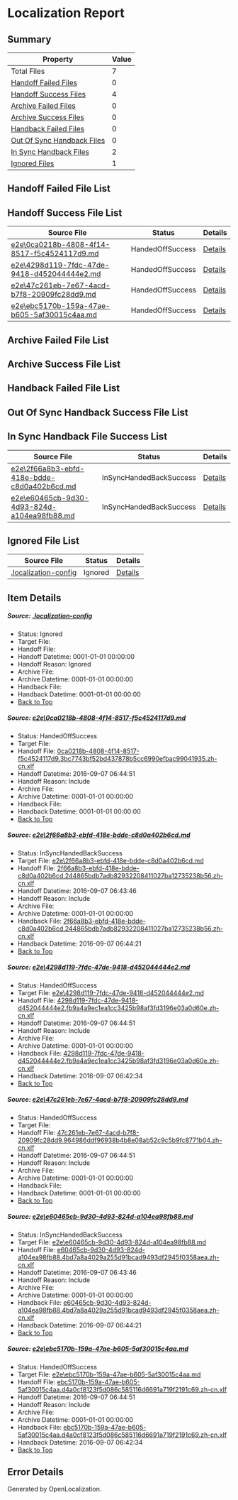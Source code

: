 # <a name='report-top'></a> Localization Report

## Summary
 Property | Value 
 -------- | ----- 
 Total Files | 7
[ Handoff Failed Files ](#handoff-failed-list)| 0
[ Handoff Success Files ](#handoff-success-list)| 4
[ Archive Failed Files ](#archive-failed-list)| 0
[ Archive Success Files ](#archive-success-list)| 0
[ Handback Failed Files ](#handback-failed-list)| 0
[ Out Of Sync Handback Files ](#outofsync-handback-success-list)| 0
[ In Sync Handback Files ](#insync-handback-success-list)| 2
[ Ignored Files ](#ignored-list)| 1

## <a name='handoff-failed-list'></a> Handoff Failed File List

## <a name='handoff-success-list'></a> Handoff Success File List
 Source File | Status | Details 
 ----------- | ------ | ------- 
 [e2e\0ca0218b-4808-4f14-8517-f5c4524117d9.md](https://github.com/OpenLocalizationTestOrg/ol-test0/blob/93261cd0389424f4d674b7049207d77607e9c03b/e2e/0ca0218b-4808-4f14-8517-f5c4524117d9.md) | HandedOffSuccess | [Details](#152373c3e47d856b797281b55a0051f0e3cf98b31)
 [e2e\4298d119-7fdc-47de-9418-d452044444e2.md](https://github.com/OpenLocalizationTestOrg/ol-test0/blob/119d3efff385da3e2fd6917109bd721644865f4c/e2e/4298d119-7fdc-47de-9418-d452044444e2.md) | HandedOffSuccess | [Details](#0e00af7ec7485942e791fe6c9548083e7a96300b3)
 [e2e\47c261eb-7e67-4acd-b7f8-20909fc28dd9.md](https://github.com/OpenLocalizationTestOrg/ol-test0/blob/93261cd0389424f4d674b7049207d77607e9c03b/e2e/47c261eb-7e67-4acd-b7f8-20909fc28dd9.md) | HandedOffSuccess | [Details](#5d227b13d2f8b5f012979438756672baa339d01e4)
 [e2e\ebc5170b-159a-47ae-b605-5af30015c4aa.md](https://github.com/OpenLocalizationTestOrg/ol-test0/blob/119d3efff385da3e2fd6917109bd721644865f4c/e2e/ebc5170b-159a-47ae-b605-5af30015c4aa.md) | HandedOffSuccess | [Details](#c0b6d2b9a5c135c7dd4194806fca8b8c188bdc286)

## <a name='archive-failed-list'></a> Archive Failed File List

## <a name='archive-success-list'></a> Archive Success File List

## <a name='handback-failed-list'></a> Handback Failed File List

## <a name='outofsync-handback-success-list'></a> Out Of Sync Handback Success File List

## <a name='insync-handback-success-list'></a> In Sync Handback File Success List
 Source File | Status | Details 
 ----------- | ------ | ------- 
 [e2e\2f66a8b3-ebfd-418e-bdde-c8d0a402b6cd.md](https://github.com/OpenLocalizationTestOrg/ol-test0/blob/522a533f82be458f67f99d06d05c9bb63ca1db76/e2e/2f66a8b3-ebfd-418e-bdde-c8d0a402b6cd.md) | InSyncHandedBackSuccess | [Details](#c2942db7a38b8b73e004eb668b60e8e2a72e20a62)
 [e2e\e60465cb-9d30-4d93-824d-a104ea98fb88.md](https://github.com/OpenLocalizationTestOrg/ol-test0/blob/522a533f82be458f67f99d06d05c9bb63ca1db76/e2e/e60465cb-9d30-4d93-824d-a104ea98fb88.md) | InSyncHandedBackSuccess | [Details](#17c72c5e2dcf345b29d9a716738bd9e7a35926435)

## <a name='ignored-list'></a> Ignored File List
 Source File | Status | Details 
 ----------- | ------ | ------- 
 [.localization-config](https://github.com/OpenLocalizationTestOrg/ol-test0/blob/93261cd0389424f4d674b7049207d77607e9c03b/.localization-config) | Ignored | [Details](#3d4f252ac210baf56311d7e97dcc2db10974dbd20)

## Item Details
##### <a name='3d4f252ac210baf56311d7e97dcc2db10974dbd20'></a> Source: [.localization-config](https://github.com/OpenLocalizationTestOrg/ol-test0/blob/93261cd0389424f4d674b7049207d77607e9c03b/.localization-config)
* Status: Ignored
* Target File: 
* Handoff File: 
* Handoff Datetime: 0001-01-01 00:00:00
* Handoff Reason: Ignored
* Archive File: 
* Archive Datetime: 0001-01-01 00:00:00
* Handback File: 
* Handback Datetime: 0001-01-01 00:00:00
* [Back to Top](#report-top)

##### <a name='152373c3e47d856b797281b55a0051f0e3cf98b31'></a> Source: [e2e\0ca0218b-4808-4f14-8517-f5c4524117d9.md](https://github.com/OpenLocalizationTestOrg/ol-test0/blob/93261cd0389424f4d674b7049207d77607e9c03b/e2e/0ca0218b-4808-4f14-8517-f5c4524117d9.md)
* Status: HandedOffSuccess
* Target File: 
* Handoff File: [0ca0218b-4808-4f14-8517-f5c4524117d9.3bc7743bf52bd437878b5cc6990efbac99041935.zh-cn.xlf](https://github.com/OpenLocalizationTestOrg/ol-test0-handoff/blob/92a1927709439a343660d7ac6fc9fcbda5d2c3e8/ol-handoff/OpenLocalizationTestOrg/ol-test0-zhcn/ci/low/0ca0218b-4808-4f14-8517-f5c4524117d9.3bc7743bf52bd437878b5cc6990efbac99041935.zh-cn.xlf)
* Handoff Datetime: 2016-09-07 06:44:51
* Handoff Reason: Include
* Archive File: 
* Archive Datetime: 0001-01-01 00:00:00
* Handback File: 
* Handback Datetime: 0001-01-01 00:00:00
* [Back to Top](#report-top)

##### <a name='c2942db7a38b8b73e004eb668b60e8e2a72e20a62'></a> Source: [e2e\2f66a8b3-ebfd-418e-bdde-c8d0a402b6cd.md](https://github.com/OpenLocalizationTestOrg/ol-test0/blob/522a533f82be458f67f99d06d05c9bb63ca1db76/e2e/2f66a8b3-ebfd-418e-bdde-c8d0a402b6cd.md)
* Status: InSyncHandedBackSuccess
* Target File: [e2e\2f66a8b3-ebfd-418e-bdde-c8d0a402b6cd.md](https://github.com/OpenLocalizationTestOrg/ol-test0-zhcn/blob/aa9c0df7199ff98a4fe38a9ac68a4a23b9f7ad6d/e2e/2f66a8b3-ebfd-418e-bdde-c8d0a402b6cd.md)
* Handoff File: [2f66a8b3-ebfd-418e-bdde-c8d0a402b6cd.244865bdb7adb82932208411027ba12735238b56.zh-cn.xlf](https://github.com/OpenLocalizationTestOrg/ol-test0-handoff/blob/9983db4ca6b64b5b8d8dfb89e4f4fc56fd653bfb/ol-handoff/OpenLocalizationTestOrg/ol-test0-zhcn/ci/ht/2f66a8b3-ebfd-418e-bdde-c8d0a402b6cd.244865bdb7adb82932208411027ba12735238b56.zh-cn.xlf)
* Handoff Datetime: 2016-09-07 06:43:46
* Handoff Reason: Include
* Archive File: 
* Archive Datetime: 0001-01-01 00:00:00
* Handback File: [2f66a8b3-ebfd-418e-bdde-c8d0a402b6cd.244865bdb7adb82932208411027ba12735238b56.zh-cn.xlf](https://github.com/OpenLocalizationTestOrg/ol-test0-handback/blob/96ae87ff91f10b436a55e056b30e275f2b8a7011/ol-handback/OpenLocalizationTestOrg/ol-test0-zhcn/ci/ht/2f66a8b3-ebfd-418e-bdde-c8d0a402b6cd.244865bdb7adb82932208411027ba12735238b56.zh-cn.xlf)
* Handback Datetime: 2016-09-07 06:44:21
* [Back to Top](#report-top)

##### <a name='0e00af7ec7485942e791fe6c9548083e7a96300b3'></a> Source: [e2e\4298d119-7fdc-47de-9418-d452044444e2.md](https://github.com/OpenLocalizationTestOrg/ol-test0/blob/119d3efff385da3e2fd6917109bd721644865f4c/e2e/4298d119-7fdc-47de-9418-d452044444e2.md)
* Status: HandedOffSuccess
* Target File: [e2e\4298d119-7fdc-47de-9418-d452044444e2.md](https://github.com/OpenLocalizationTestOrg/ol-test0-zhcn/blob/3415327b3538646a2dec90726e8398e8d0513c9e/e2e/4298d119-7fdc-47de-9418-d452044444e2.md)
* Handoff File: [4298d119-7fdc-47de-9418-d452044444e2.fb9a4a9ec1ea1cc3425b98af3fd3196e03a0d60e.zh-cn.xlf](https://github.com/OpenLocalizationTestOrg/ol-test0-handoff/blob/92a1927709439a343660d7ac6fc9fcbda5d2c3e8/ol-handoff/OpenLocalizationTestOrg/ol-test0-zhcn/ci/low/4298d119-7fdc-47de-9418-d452044444e2.fb9a4a9ec1ea1cc3425b98af3fd3196e03a0d60e.zh-cn.xlf)
* Handoff Datetime: 2016-09-07 06:44:51
* Handoff Reason: Include
* Archive File: 
* Archive Datetime: 0001-01-01 00:00:00
* Handback File: [4298d119-7fdc-47de-9418-d452044444e2.fb9a4a9ec1ea1cc3425b98af3fd3196e03a0d60e.zh-cn.xlf](https://github.com/OpenLocalizationTestOrg/ol-test0-handback/blob/dd40332610204b0d2b7d28ea39979cf008841e2f/ol-handback/OpenLocalizationTestOrg/ol-test0-zhcn/ci/high/4298d119-7fdc-47de-9418-d452044444e2.fb9a4a9ec1ea1cc3425b98af3fd3196e03a0d60e.zh-cn.xlf)
* Handback Datetime: 2016-09-07 06:42:34
* [Back to Top](#report-top)

##### <a name='5d227b13d2f8b5f012979438756672baa339d01e4'></a> Source: [e2e\47c261eb-7e67-4acd-b7f8-20909fc28dd9.md](https://github.com/OpenLocalizationTestOrg/ol-test0/blob/93261cd0389424f4d674b7049207d77607e9c03b/e2e/47c261eb-7e67-4acd-b7f8-20909fc28dd9.md)
* Status: HandedOffSuccess
* Target File: 
* Handoff File: [47c261eb-7e67-4acd-b7f8-20909fc28dd9.964986ddf96938b4b8e08ab52c9c5b9fc8771b04.zh-cn.xlf](https://github.com/OpenLocalizationTestOrg/ol-test0-handoff/blob/92a1927709439a343660d7ac6fc9fcbda5d2c3e8/ol-handoff/OpenLocalizationTestOrg/ol-test0-zhcn/ci/low/47c261eb-7e67-4acd-b7f8-20909fc28dd9.964986ddf96938b4b8e08ab52c9c5b9fc8771b04.zh-cn.xlf)
* Handoff Datetime: 2016-09-07 06:44:51
* Handoff Reason: Include
* Archive File: 
* Archive Datetime: 0001-01-01 00:00:00
* Handback File: 
* Handback Datetime: 0001-01-01 00:00:00
* [Back to Top](#report-top)

##### <a name='17c72c5e2dcf345b29d9a716738bd9e7a35926435'></a> Source: [e2e\e60465cb-9d30-4d93-824d-a104ea98fb88.md](https://github.com/OpenLocalizationTestOrg/ol-test0/blob/522a533f82be458f67f99d06d05c9bb63ca1db76/e2e/e60465cb-9d30-4d93-824d-a104ea98fb88.md)
* Status: InSyncHandedBackSuccess
* Target File: [e2e\e60465cb-9d30-4d93-824d-a104ea98fb88.md](https://github.com/OpenLocalizationTestOrg/ol-test0-zhcn/blob/aa9c0df7199ff98a4fe38a9ac68a4a23b9f7ad6d/e2e/e60465cb-9d30-4d93-824d-a104ea98fb88.md)
* Handoff File: [e60465cb-9d30-4d93-824d-a104ea98fb88.4bd7a8a4029a255d91bcad9493df2945f0358aea.zh-cn.xlf](https://github.com/OpenLocalizationTestOrg/ol-test0-handoff/blob/9983db4ca6b64b5b8d8dfb89e4f4fc56fd653bfb/ol-handoff/OpenLocalizationTestOrg/ol-test0-zhcn/ci/ht/e60465cb-9d30-4d93-824d-a104ea98fb88.4bd7a8a4029a255d91bcad9493df2945f0358aea.zh-cn.xlf)
* Handoff Datetime: 2016-09-07 06:43:46
* Handoff Reason: Include
* Archive File: 
* Archive Datetime: 0001-01-01 00:00:00
* Handback File: [e60465cb-9d30-4d93-824d-a104ea98fb88.4bd7a8a4029a255d91bcad9493df2945f0358aea.zh-cn.xlf](https://github.com/OpenLocalizationTestOrg/ol-test0-handback/blob/96ae87ff91f10b436a55e056b30e275f2b8a7011/ol-handback/OpenLocalizationTestOrg/ol-test0-zhcn/ci/ht/e60465cb-9d30-4d93-824d-a104ea98fb88.4bd7a8a4029a255d91bcad9493df2945f0358aea.zh-cn.xlf)
* Handback Datetime: 2016-09-07 06:44:21
* [Back to Top](#report-top)

##### <a name='c0b6d2b9a5c135c7dd4194806fca8b8c188bdc286'></a> Source: [e2e\ebc5170b-159a-47ae-b605-5af30015c4aa.md](https://github.com/OpenLocalizationTestOrg/ol-test0/blob/119d3efff385da3e2fd6917109bd721644865f4c/e2e/ebc5170b-159a-47ae-b605-5af30015c4aa.md)
* Status: HandedOffSuccess
* Target File: [e2e\ebc5170b-159a-47ae-b605-5af30015c4aa.md](https://github.com/OpenLocalizationTestOrg/ol-test0-zhcn/blob/3415327b3538646a2dec90726e8398e8d0513c9e/e2e/ebc5170b-159a-47ae-b605-5af30015c4aa.md)
* Handoff File: [ebc5170b-159a-47ae-b605-5af30015c4aa.d4a0cf8123f5d086c585116d6691a719f2191c69.zh-cn.xlf](https://github.com/OpenLocalizationTestOrg/ol-test0-handoff/blob/92a1927709439a343660d7ac6fc9fcbda5d2c3e8/ol-handoff/OpenLocalizationTestOrg/ol-test0-zhcn/ci/low/ebc5170b-159a-47ae-b605-5af30015c4aa.d4a0cf8123f5d086c585116d6691a719f2191c69.zh-cn.xlf)
* Handoff Datetime: 2016-09-07 06:44:51
* Handoff Reason: Include
* Archive File: 
* Archive Datetime: 0001-01-01 00:00:00
* Handback File: [ebc5170b-159a-47ae-b605-5af30015c4aa.d4a0cf8123f5d086c585116d6691a719f2191c69.zh-cn.xlf](https://github.com/OpenLocalizationTestOrg/ol-test0-handback/blob/dd40332610204b0d2b7d28ea39979cf008841e2f/ol-handback/OpenLocalizationTestOrg/ol-test0-zhcn/ci/high/ebc5170b-159a-47ae-b605-5af30015c4aa.d4a0cf8123f5d086c585116d6691a719f2191c69.zh-cn.xlf)
* Handback Datetime: 2016-09-07 06:42:34
* [Back to Top](#report-top)


## Error Details

Generated by OpenLocalization.
